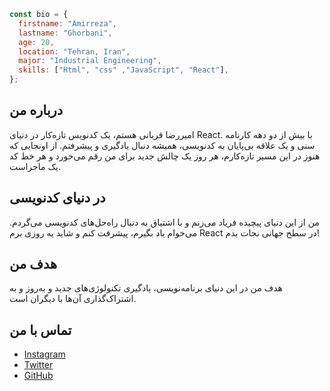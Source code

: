 ```javascript
const bio = {
  firstname: "Amirreza",
  lastname: "Ghorbani",
  age: 20,
  location: "Tehran, Iran",
  major: "Industrial Engineering",
  skills: ["Html", "css" ,"JavaScript", "React"],
};
```

## درباره من 

 امیررضا قربانی هستم، یک کدنویس تازه‌کار در دنیای React. با بیش از دو دهه کارنامه سنی و یک علاقه بی‌پایان به کدنویسی، همیشه دنبال یادگیری و پیشرفتم. از اونجایی که هنوز در این مسیر تازه‌کارم، هر روز یک چالش جدید برای من رقم می‌خورد و هر خط کد یک ماجراست.

## در دنیای کدنویسی

من از این دنیای پیچیده فریاد می‌زنم و با اشتیاق به دنبال راه‌حل‌های کدنویسی می‌گردم. می‌خوام یاد بگیرم، پیشرفت کنم و شاید یه روزی برم React در سطح جهانی نجات بدم!

## هدف من

هدف من در این دنیای برنامه‌نویسی، یادگیری تکنولوژی‌های جدید و به‌روز و به اشتراک‌گذاری آن‌ها با دیگران است.

## تماس با من

* [Instagram](https://www.instagram.com/amirreza_ghorbani8/)
* [Twitter](https://twitter.com/amirgh_react)
* [GitHub](https://github.com/amirgh82)


